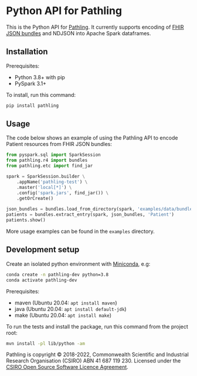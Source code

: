 Python API for Pathling
=======================

This is the Python API for [Pathling](https://pathling.csiro.au). It currently 
supports encoding of [FHIR JSON bundles](https://hl7.org/fhir/R4/bundle.html) and NDJSON into Apache Spark dataframes. 

## Installation

Prerequisites: 

- Python 3.8+ with pip 
- PySpark 3.1+
 
To install, run this command:
 
```bash
pip install pathling  
```
    
## Usage

The code below shows an example of using the Pathling API to encode Patient 
resources from FHIR JSON bundles:

```python
from pyspark.sql import SparkSession
from pathling.r4 import bundles
from pathling.etc import find_jar

spark = SparkSession.builder \
    .appName('pathling-test') \
    .master('local[*]') \
    .config('spark.jars', find_jar()) \
    .getOrCreate()
        
json_bundles = bundles.load_from_directory(spark, 'examples/data/bundles/')
patients = bundles.extract_entry(spark, json_bundles, 'Patient')
patients.show()
```
    
More usage examples can be found in the `examples` directory.

## Development setup

Create an isolated python environment with 
[Miniconda](https://docs.conda.io/en/latest/miniconda.html), e.g:

```bash
conda create -n pathling-dev python=3.8
conda activate pathling-dev
```

Prerequisites:

- maven (Ubuntu 20.04: `apt install maven`)
- java (Ubuntu 20.04: `apt install default-jdk`)
- make (Ubuntu 20.04: `apt install make`)

To run the tests and install the package, run this command from the project 
root:

```bash
mvn install -pl lib/python -am
```

Pathling is copyright © 2018-2022, Commonwealth Scientific and Industrial
Research Organisation
(CSIRO) ABN 41 687 119 230. Licensed under
the [CSIRO Open Source Software Licence Agreement](./LICENSE.md).
